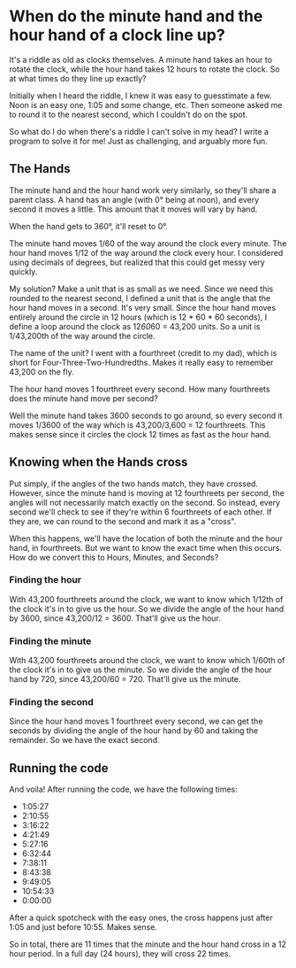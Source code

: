 # When do the minute hand and the hour hand of a clock line up?

It's a riddle as old as clocks themselves.  A minute hand takes an hour to rotate the clock, while the hour hand takes 12 hours to rotate the clock.  So at what times do they line up exactly?

Initially when I heard the riddle, I knew it was easy to guesstimate a few.  Noon is an easy one, 1:05 and some change, etc.  Then someone asked me to round it to the nearest second, which I couldn't do on the spot.

So what do I do when there's a riddle I can't solve in my head?  I write a program to solve it for me!  Just as challenging, and arguably more fun.

## The Hands

The minute hand and the hour hand work very similarly, so they'll share a parent class.  A hand has an angle (with 0° being at noon), and every second it moves a little.  This amount that it moves will vary by hand.

When the hand gets to 360°, it'll reset to 0°.

The minute hand moves 1/60 of the way around the clock every minute.  The hour hand moves 1/12 of the way around the clock every hour.  I considered using decimals of degrees, but realized that this could get messy very quickly.

My solution?  Make a unit that is as small as we need.  Since we need this rounded to the nearest second, I defined a unit that is the angle that the hour hand moves in a second.  It's very small.  Since the hour hand moves entirely around the circle in 12 hours (which is 12 * 60 * 60 seconds), I define a loop around the clock as 12*60*60 = 43,200 units.  So a unit is 1/43,200th of the way around the circle.

The name of the unit?  I went with a fourthreet (credit to my dad), which is short for Four-Three-Two-Hundredths.  Makes it really easy to remember 43,200 on the fly.

The hour hand moves 1 fourthreet every second.  How many fourthreets does the minute hand move per second?

Well the minute hand takes 3600 seconds to go around, so every second it moves 1/3600 of the way which is 43,200/3,600 = 12 fourthreets.  This makes sense since it circles the clock 12 times as fast as the hour hand.

## Knowing when the Hands cross

Put simply, if the angles of the two hands match, they have crossed.  However, since the minute hand is moving at 12 fourthreets per second, the angles will not necessarily match exactly on the second.  So instead, every second we'll check to see if they're within 6 fourthreets of each other.  If they are, we can round to the second and mark it as a "cross".

When this happens, we'll have the location of both the minute and the hour hand, in fourthreets.  But we want to know the exact time when this occurs.  How do we convert this to Hours, Minutes, and Seconds?

### Finding the hour

With 43,200 fourthreets around the clock, we want to know which 1/12th of the clock it's in to give us the hour.  So we divide the angle of the hour hand by 3600, since 43,200/12 = 3600.  That'll give us the hour.

### Finding the minute

With 43,200 fourthreets around the clock, we want to know which 1/60th of the clock it's in to give us the minute.  So we divide the angle of the hour hand by 720, since 43,200/60 = 720.  That'll give us the minute.

### Finding the second

Since the hour hand moves 1 fourthreet every second, we can get the seconds by dividing the angle of the hour hand by 60 and taking the remainder.  So we have the exact second.

## Running the code

And voila!  After running the code, we have the following times:

* 1:05:27
* 2:10:55
* 3:16:22
* 4:21:49
* 5:27:16
* 6:32:44
* 7:38:11
* 8:43:38
* 9:49:05
* 10:54:33
* 0:00:00

After a quick spotcheck with the easy ones, the cross happens just after 1:05 and just before 10:55.  Makes sense.

So in total, there are 11 times that the minute and the hour hand cross in a 12 hour period.  In a full day (24 hours), they will cross 22 times.